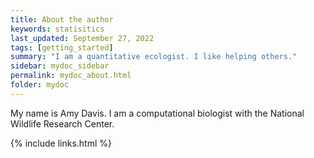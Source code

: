```yaml
---
title: About the author
keywords: statisitics
last_updated: September 27, 2022
tags: [getting_started]
summary: "I am a quantitative ecologist. I like helping others."
sidebar: mydoc_sidebar
permalink: mydoc_about.html
folder: mydoc
---
```


My name is Amy Davis. I am a computational biologist with the National Wildlife Research Center. 

{% include links.html %}

